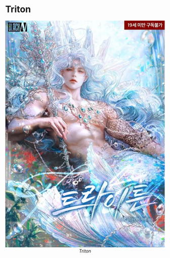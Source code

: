 # Triton

<p align="center">
  <img src="./assets/Triton.jpg" alt="Triton Cover" style="max-width:100%;height:auto;" />
  <br>
  <em><i>Triton</i></em>
</p>
